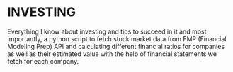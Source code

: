 # INVESTING

Everything I know about investing and tips to succeed in it and most importantly, a python script to fetch stock market data from FMP (Financial Modeling Prep) API and calculating different financial ratios for companies as well as their estimated value with the help of financial statements we fetch for each company.

